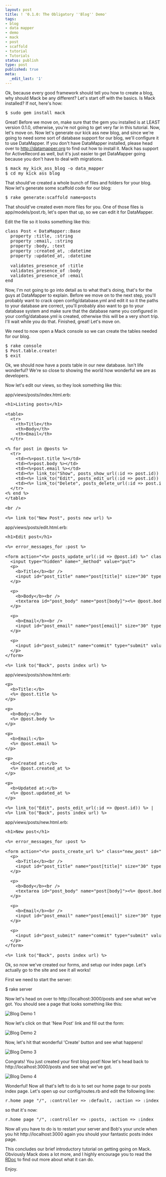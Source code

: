 ```yaml
---
layout: post
title: ! '0.1.0: The Obligatory ''Blog'' Demo'
tags:
- blog
- data mapper
- demo
- mack
- post
- scaffold
- tutorial
- Tutorials
status: publish
type: post
published: true
meta:
  _edit_last: '1'
---
```

Ok, because every good framework should tell you how to create a blog, why should Mack be any different? Let's start off with the basics. Is Mack installed? If not, here's how:
<pre>$ sudo gem install mack</pre>
Great! Before we move on, make sure that the gem you installed is at LEAST version 0.1.0, otherwise, you're not going to get very far in this tutorial. Now, let's move on. Now let's generate our kick ass new blog, and since we're going to need some sort of database support for our blog, we'll configure it to use DataMapper. If you don't have DataMapper installed, please head over to <a href="http://datamapper.org" target="_blank">http://datamapper.org</a> to find out how to install it. Mack has support for ActiveRecord as well, but it's just easier to get DataMapper going because you don't have to deal with migrations.
<pre>$ mack my_kick_ass_blog -o data_mapper
$ cd my_kick_ass_blog</pre>
That should've created a whole bunch of files and folders for your blog. Now let's generate some scaffold code for our blog:
<pre>$ rake generate:scaffold name=posts</pre>
That should've created even more files for you. One of those files is app/models/post.rb, let's open that up, so we can edit it for DataMapper.

Edit the file so it looks something like this:
<pre>class Post &lt; DataMapper::Base
  property :title, :string
  property :email, :string
  property :body, :text
  property :created_at, :datetime
  property :updated_at, :datetime

  validates_presence_of :title
  validates_presence_of :body
  validates_presence_of :email
end</pre>
Now, I'm not going to go into detail as to what that's doing, that's for the guys at DataMapper to explain. Before we move on to the next step, you'll probably want to crack open config/database.yml and edit it so it the paths to your database are correct, you'll probably also want to go to your database system and make sure that the database name you configured in your config/database.yml is created, otherwise this will be a very short trip. I'll wait while you do that. Finished, great! Let's move on.

We need to now open a Mack console so we can create the tables needed for our blog.
<pre>$ rake console
$ Post.table.create!
$ exit</pre>
Ok, we should now have a posts table in our new database. Isn't life wonderful? We're so close to showing the world how wonderful we are as developers.

Now let's edit our views, so they look something like this:

app/views/posts/index.html.erb:
<pre>&lt;h1&gt;Listing posts&lt;/h1&gt;

&lt;table&gt;
  &lt;tr&gt;
    &lt;th&gt;Title&lt;/th&gt;
    &lt;th&gt;Body&lt;/th&gt;
    &lt;th&gt;Email&lt;/th&gt;
  &lt;/tr&gt;

&lt;% for post in @posts %&gt;
  &lt;tr&gt;
    &lt;td&gt;&lt;%=post.title %&gt;&lt;/td&gt;
    &lt;td&gt;&lt;%=post.body %&gt;&lt;/td&gt;
    &lt;td&gt;&lt;%=post.email %&gt;&lt;/td&gt;
    &lt;td&gt;&lt;%= link_to("Show", posts_show_url(:id =&gt; post.id)) %&gt;&lt;/td&gt;
    &lt;td&gt;&lt;%= link_to("Edit", posts_edit_url(:id =&gt; post.id)) %&gt;&lt;/td&gt;
    &lt;td&gt;&lt;%= link_to("Delete", posts_delete_url(:id =&gt; post.id), :method =&gt; :delete, :confirm =&gt; "Are you sure?") %&gt;&lt;/td&gt;
  &lt;/tr&gt;
&lt;% end %&gt;
&lt;/table&gt;

&lt;br /&gt;

&lt;%= link_to("New Post", posts_new_url) %&gt;</pre>
app/views/posts/edit.html.erb:
<pre>&lt;h1&gt;Edit post&lt;/h1&gt;

&lt;%= error_messages_for :post %&gt;

&lt;form action="&lt;%= posts_update_url(:id =&gt; @post.id) %&gt;" class="edit_post" id="edit_post" method="post"&gt;
  &lt;input type="hidden" name="_method" value="put"&gt;
  &lt;p&gt;
    &lt;b&gt;Title&lt;/b&gt;&lt;br /&gt;
    &lt;input id="post_title" name="post[title]" size="30" type="text" value="&lt;%= @post.title %&gt;" /&gt;
  &lt;/p&gt;

  &lt;p&gt;
    &lt;b&gt;Body&lt;/b&gt;&lt;br /&gt;
    &lt;textarea id="post_body" name="post[body]"&gt;&lt;%= @post.body %&gt;&lt;/textarea&gt;
  &lt;/p&gt;

  &lt;p&gt;
    &lt;b&gt;Email&lt;/b&gt;&lt;br /&gt;
    &lt;input id="post_email" name="post[email]" size="30" type="text" value="&lt;%= @post.email %&gt;" /&gt;
  &lt;/p&gt;

  &lt;p&gt;
    &lt;input id="post_submit" name="commit" type="submit" value="Create" /&gt;
  &lt;/p&gt;
&lt;/form&gt;

&lt;%= link_to("Back", posts_index_url) %&gt;</pre>
app/views/posts/show.html.erb:
<pre>&lt;p&gt;
  &lt;b&gt;Title:&lt;/b&gt;
  &lt;%= @post.title %&gt;
&lt;/p&gt;

&lt;p&gt;
  &lt;b&gt;Body:&lt;/b&gt;
  &lt;%= @post.body %&gt;
&lt;/p&gt;

&lt;p&gt;
  &lt;b&gt;Email:&lt;/b&gt;
  &lt;%= @post.email %&gt;
&lt;/p&gt;

&lt;p&gt;
  &lt;b&gt;Created at:&lt;/b&gt;
  &lt;%= @post.created_at %&gt;
&lt;/p&gt;

&lt;p&gt;
  &lt;b&gt;Updated at:&lt;/b&gt;
  &lt;%= @post.updated_at %&gt;
&lt;/p&gt;

&lt;%= link_to("Edit", posts_edit_url(:id =&gt; @post.id)) %&gt; |
&lt;%= link_to("Back", posts_index_url) %&gt;</pre>
app/views/posts/new.html.erb:
<pre>&lt;h1&gt;New post&lt;/h1&gt;

&lt;%= error_messages_for :post %&gt;

&lt;form action="&lt;%= posts_create_url %&gt;" class="new_post" id="new_post" method="post"&gt;
  &lt;p&gt;
    &lt;b&gt;Title&lt;/b&gt;&lt;br /&gt;
    &lt;input id="post_title" name="post[title]" size="30" type="text" value="&lt;%= @post.title %&gt;" /&gt;
  &lt;/p&gt;

  &lt;p&gt;
    &lt;b&gt;Body&lt;/b&gt;&lt;br /&gt;
    &lt;textarea id="post_body" name="post[body]"&gt;&lt;%= @post.body %&gt;&lt;/textarea&gt;
  &lt;/p&gt;

  &lt;p&gt;
    &lt;b&gt;Email&lt;/b&gt;&lt;br /&gt;
    &lt;input id="post_email" name="post[email]" size="30" type="text" value="&lt;%= @post.email %&gt;" /&gt;
  &lt;/p&gt;

  &lt;p&gt;
    &lt;input id="post_submit" name="commit" type="submit" value="Create" /&gt;
  &lt;/p&gt;
&lt;/form&gt;

&lt;%= link_to("Back", posts_index_url) %&gt;</pre>
Ok, so now we've created our forms, and setup our index page. Let's actually go to the site and see it all works!

First we need to start the server:

$ rake server

Now let's head on over to http://localhost:3000/posts and see what we've got. You should see a page that looks something like this:

<img src="http://www.mackframework.com/wp-content/uploads/2008/03/12.png" alt="Blog Demo 1" />

Now let's click on that 'New Post' link and fill out the form:

<img src="http://www.mackframework.com/wp-content/uploads/2008/03/21.png" alt="Blog Demo 2" />

Now, let's hit that wonderful 'Create' button and see what happens!

<img src="http://www.mackframework.com/wp-content/uploads/2008/03/31.png" alt="Blog Demo 3" />

Congrats! You just created your first blog post! Now let's head back to http://localhost:3000/posts and see what we've got.

<img src="http://www.mackframework.com/wp-content/uploads/2008/03/41.png" alt="Blog Demo 4" />

Wonderful! Now all that's left to do is to set our home page to our posts index page. Let's open up our config/routes.rb and edit the following line:
<pre>r.home_page "/", :controller =&gt; :default, :action =&gt; :index</pre>
so that it's now:
<pre>r.home_page "/", :controller =&gt; :posts, :action =&gt; :index</pre>
Now all you have to do is to restart your server and Bob's your uncle when you hit http://localhost:3000 again you should your fantastic posts index page.

This concludes our brief introductory tutorial on getting going on Mack. Obviously Mack does a lot more, and I highly encourage you to read the <a href="http://api.mackframework.com">RDoc</a> to find out more about what it can do.

Enjoy.
